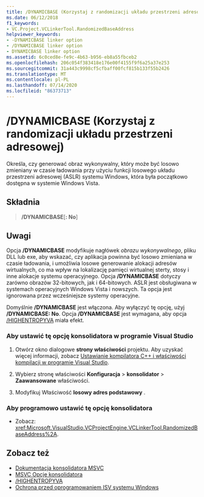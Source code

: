 ```yaml
---
title: /DYNAMICBASE (Korzystaj z randomizacji układu przestrzeni adresowej)
ms.date: 06/12/2018
f1_keywords:
- VC.Project.VCLinkerTool.RandomizedBaseAddress
helpviewer_keywords:
- -DYNAMICBASE linker option
- /DYNAMICBASE linker option
- DYNAMICBASE linker option
ms.assetid: 6c0ced8e-fe9c-4b63-b956-eb8a55fbceb2
ms.openlocfilehash: 206c054f383418e176e00f4155f9f6a25a37e253
ms.sourcegitcommit: 31a443c9998cf5cfbaff00fcf815b133f55b2426
ms.translationtype: MT
ms.contentlocale: pl-PL
ms.lasthandoff: 07/14/2020
ms.locfileid: "86373713"
---
```

# <a name="dynamicbase-use-address-space-layout-randomization"></a>/DYNAMICBASE (Korzystaj z randomizacji układu przestrzeni adresowej)

Określa, czy generować obraz wykonywalny, który może być losowo zmieniany w czasie ładowania przy użyciu funkcji losowego układu przestrzeni adresowej (ASLR) systemu Windows, która była początkowo dostępna w systemie Windows Vista.

## <a name="syntax"></a>Składnia

> **/DYNAMICBASE**[**: No**]

## <a name="remarks"></a>Uwagi

Opcja **/DYNAMICBASE** modyfikuje nagłówek *obrazu wykonywalnego*, pliku DLL lub exe, aby wskazać, czy aplikacja powinna być losowo zmieniana w czasie ładowania, i umożliwia losowe generowanie alokacji adresów wirtualnych, co ma wpływ na lokalizację pamięci wirtualnej sterty, stosy i inne alokacje systemu operacyjnego. Opcja **/DYNAMICBASE** dotyczy zarówno obrazów 32-bitowych, jak i 64-bitowych. ASLR jest obsługiwana w systemach operacyjnych Windows Vista i nowszych. Ta opcja jest ignorowana przez wcześniejsze systemy operacyjne.

Domyślnie **/DYNAMICBASE** jest włączona. Aby wyłączyć tę opcję, użyj **/DYNAMICBASE: No**. Opcja **/DYNAMICBASE** jest wymagana, aby opcja [/HIGHENTROPYVA](highentropyva-support-64-bit-aslr.md) miała efekt.

### <a name="to-set-this-linker-option-in-visual-studio"></a>Aby ustawić tę opcję konsolidatora w programie Visual Studio

1. Otwórz okno dialogowe **strony właściwości** projektu. Aby uzyskać więcej informacji, zobacz [Ustawianie kompilatora C++ i właściwości kompilacji w programie Visual Studio](../working-with-project-properties.md).

1. Wybierz stronę właściwości **Konfiguracja**  >  **konsolidator**  >  **Zaawansowane** właściwości.

1. Modyfikuj Właściwość **losowy adres podstawowy** .

### <a name="to-set-this-linker-option-programmatically"></a>Aby programowo ustawić tę opcję konsolidatora

- Zobacz: <xref:Microsoft.VisualStudio.VCProjectEngine.VCLinkerTool.RandomizedBaseAddress%2A>.

## <a name="see-also"></a>Zobacz też

- [Dokumentacja konsolidatora MSVC](linking.md)
- [MSVC Opcje konsolidatora](linker-options.md)
- [/HIGHENTROPYVA](highentropyva-support-64-bit-aslr.md)
- [Ochrona przed oprogramowaniem ISV systemu Windows](https://docs.microsoft.com/previous-versions/bb430720(v=msdn.10))
